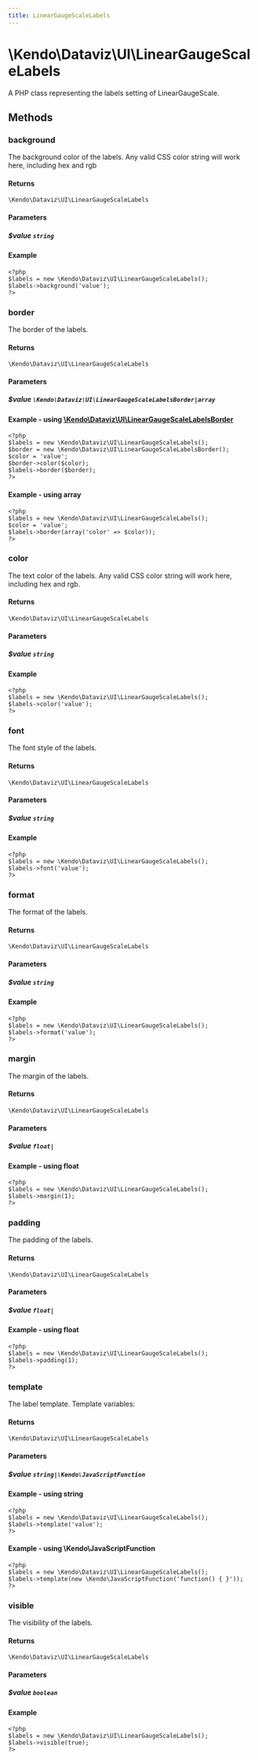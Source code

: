 ```yaml
---
title: LinearGaugeScaleLabels
---
```


# \Kendo\Dataviz\UI\LinearGaugeScaleLabels

A PHP class representing the labels setting of LinearGaugeScale.


## Methods

### background
The background color of the labels.
Any valid CSS color string will work here, including hex and rgb

#### Returns
`\Kendo\Dataviz\UI\LinearGaugeScaleLabels`

#### Parameters

##### $value `string`



#### Example 
    <?php
    $labels = new \Kendo\Dataviz\UI\LinearGaugeScaleLabels();
    $labels->background('value');
    ?>

### border

The border of the labels.

#### Returns
`\Kendo\Dataviz\UI\LinearGaugeScaleLabels`

#### Parameters

##### $value `\Kendo\Dataviz\UI\LinearGaugeScaleLabelsBorder|array`


#### Example - using [\Kendo\Dataviz\UI\LinearGaugeScaleLabelsBorder](/api/wrappers/php/Kendo/Dataviz/UI/LinearGaugeScaleLabelsBorder)
    <?php
    $labels = new \Kendo\Dataviz\UI\LinearGaugeScaleLabels();
    $border = new \Kendo\Dataviz\UI\LinearGaugeScaleLabelsBorder();
    $color = 'value';
    $border->color($color);
    $labels->border($border);
    ?>

#### Example - using array

    <?php
    $labels = new \Kendo\Dataviz\UI\LinearGaugeScaleLabels();
    $color = 'value';
    $labels->border(array('color' => $color));
    ?>

### color
The text color of the labels.
Any valid CSS color string will work here, including hex and rgb.

#### Returns
`\Kendo\Dataviz\UI\LinearGaugeScaleLabels`

#### Parameters

##### $value `string`



#### Example 
    <?php
    $labels = new \Kendo\Dataviz\UI\LinearGaugeScaleLabels();
    $labels->color('value');
    ?>

### font
The font style of the labels.

#### Returns
`\Kendo\Dataviz\UI\LinearGaugeScaleLabels`

#### Parameters

##### $value `string`



#### Example 
    <?php
    $labels = new \Kendo\Dataviz\UI\LinearGaugeScaleLabels();
    $labels->font('value');
    ?>

### format
The format of the labels.

#### Returns
`\Kendo\Dataviz\UI\LinearGaugeScaleLabels`

#### Parameters

##### $value `string`



#### Example 
    <?php
    $labels = new \Kendo\Dataviz\UI\LinearGaugeScaleLabels();
    $labels->format('value');
    ?>

### margin
The margin of the labels.

#### Returns
`\Kendo\Dataviz\UI\LinearGaugeScaleLabels`

#### Parameters

##### $value `float|`



#### Example  - using float
    <?php
    $labels = new \Kendo\Dataviz\UI\LinearGaugeScaleLabels();
    $labels->margin(1);
    ?>

### padding
The padding of the labels.

#### Returns
`\Kendo\Dataviz\UI\LinearGaugeScaleLabels`

#### Parameters

##### $value `float|`



#### Example  - using float
    <?php
    $labels = new \Kendo\Dataviz\UI\LinearGaugeScaleLabels();
    $labels->padding(1);
    ?>

### template
The label template.
Template variables:

#### Returns
`\Kendo\Dataviz\UI\LinearGaugeScaleLabels`

#### Parameters

##### $value `string|\Kendo\JavaScriptFunction`



#### Example  - using string
    <?php
    $labels = new \Kendo\Dataviz\UI\LinearGaugeScaleLabels();
    $labels->template('value');
    ?>

#### Example  - using \Kendo\JavaScriptFunction
    <?php
    $labels = new \Kendo\Dataviz\UI\LinearGaugeScaleLabels();
    $labels->template(new \Kendo\JavaScriptFunction('function() { }'));
    ?>

### visible
The visibility of the labels.

#### Returns
`\Kendo\Dataviz\UI\LinearGaugeScaleLabels`

#### Parameters

##### $value `boolean`



#### Example 
    <?php
    $labels = new \Kendo\Dataviz\UI\LinearGaugeScaleLabels();
    $labels->visible(true);
    ?>

